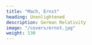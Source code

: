 ```yaml
---
title: "Mach, Ernst"
heading: Unenlightened
description: German Relativity
image: "/covers/ernst.jpg"
weight: 130
---
```


